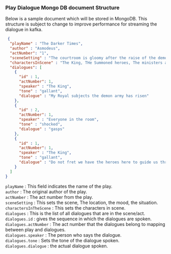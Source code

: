 ### Play Dialogue Mongo DB document Structure
Below is a sample document which will be stored in MongoDB. 
This structure is subject to change to improve performance for streaming the dialogue in kafka.
```json
 {
  "playName" : "The Darker Times",
  "author" : "Asmodeus",
  "actNumber": "1",
  "sceneSetting" : "The courtroom is gloomy after the raise of the demon armies and its first attack on the Kingdom's outskirts",
  "charactersInScene" : "The King, THe Summoned heroes, The ministers and the Scouts",
  "dialogues": [
    {
      "id" : 1,
      "actNumber": 1,
      "speaker" : "The King",
      "tone" : "gallant",
      "dialogue" : "My Royal subjects the demon army has risen"
    },
    {
      "id" : 2,
      "actNumber": 1,
      "speaker" : "Everyone in the room",
      "tone" : "shocked",
      "dialogue" : "gasps"
    },
    {
      "id" : 1,
      "actNumber": 1,
      "speaker" : "The King",
      "tone" : "gallant",
      "dialogue" : "Do not fret we have the heroes here to guide us through the battle"
    }
  ]
}
```
``playName`` : This field indicates the name of the play.\
``author`` :  The original author of the play.\
``actNumber`` : The act number from the play.\
``sceneSetting`` : This sets the scene, The location, the mood, the situation.\
``charactersInTheScene`` : This sets the characters in scene.\
``dialogues`` : This is the list of all dialogues that are in the scene/act.\
``dialogues.id`` : gives the sequence in which the dialogues are spoken.\
``dialogues.actNumber`` :  The act number that the dialogues belong to mapping between play and dialogues.\
``dialogues.speaker`` :  The person who says the dialogue.\
``dialogues.tone`` : Sets the tone of the dialogue spoken.\
``dialogues.dialogue`` : the actual dialogue spoken.